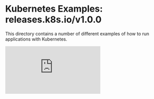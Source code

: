 <!-- BEGIN MUNGE: UNVERSIONED_WARNING -->


<!-- END MUNGE: UNVERSIONED_WARNING -->
# Kubernetes Examples: releases.k8s.io/v1.0.0

This directory contains a number of different examples of how to run
applications with Kubernetes.


<!-- BEGIN MUNGE: GENERATED_ANALYTICS -->
[![Analytics](https://kubernetes-site.appspot.com/UA-36037335-10/GitHub/examples/README.md?pixel)]()
<!-- END MUNGE: GENERATED_ANALYTICS -->
